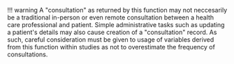 !!! warning
    A "consultation" as returned by this function may not neccesarily be a traditional in-person or even remote consultation between a health care professional and patient.
    Simple administrative tasks such as updating a patient's details may also cause creation of a "consultation" record.
    As such, careful consideration must be given to usage of variables derived from this function within studies as not to overestimate the frequency of consultations. 
